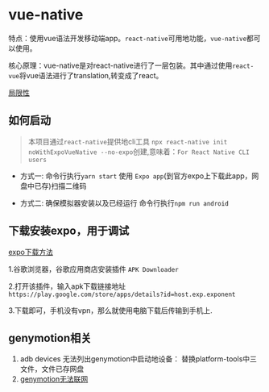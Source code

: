 # vue-native

特点：使用vue语法开发移动端app。`react-native`可用地功能，`vue-native`都可以使用。

核心原理：vue-native是对react-native进行了一层包装。其中通过使用`react-vue`将vue语法进行了translation,转变成了react。

[局限性](https://vue-native.io/docs/index.html)

## 如何启动

> 本项目通过`react-native`提供地cli工具 `npx react-native init noWithExpoVueNative --no-expo`创建,意味着：`For React Native CLI users`

* 方式一:
  命令行执行`yarn start`
  使用 `Expo app`(到官方expo上下载此app，网盘中已存)扫描二维码

* 方式二:
  确保模拟器安装以及已经运行
  命令行执行`npm run android`

## 下载安装expo，用于调试

[expo下载方法](https://blog.csdn.net/qq_35414779/article/details/84755028)

1.谷歌浏览器，谷歌应用商店安装插件 `APK Downloader`

2.打开该插件，输入apk下载链接地址 `https://play.google.com/store/apps/details?id=host.exp.exponent`

3.下载即可，手机没有vpn，那么就使用电脑下载后传输到手机上.

## genymotion相关

1. adb devices 无法列出genymotion中启动地设备： 替换platform-tools中三文件，文件已存网盘
2. [genymotion无法联网](https://blog.csdn.net/fesdgasdgasdg/article/details/53907065)